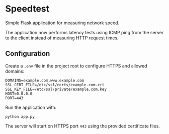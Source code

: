 # Speedtest

Simple Flask application for measuring network speed.

The application now performs latency tests using ICMP ping from the server to the client instead of measuring HTTP request times.

## Configuration

Create a `.env` file in the project root to configure HTTPS and allowed domains:

```
DOMAINS=example.com,www.example.com
SSL_CERT_FILE=/etc/ssl/certs/example.com.crt
SSL_KEY_FILE=/etc/ssl/private/example.com.key
HOST=0.0.0.0
PORT=443
```

Run the application with:

```
python app.py
```

The server will start on HTTPS port `443` using the provided certificate files.
